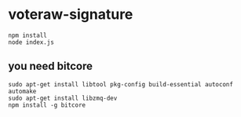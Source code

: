 # voteraw-signature

`npm install`   
`node index.js`


## you need bitcore
`sudo apt-get install libtool pkg-config build-essential autoconf automake`    
`sudo apt-get install libzmq-dev`     
`npm install -g bitcore`    
